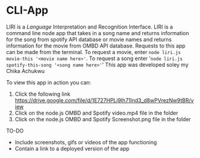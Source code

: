 # CLI-App
LIRI is a _Language_ Interpretation and Recognition Interface. LIRI is a command line node app that takes in a song name and returns information for the song from spotify API database or movie names and returns information for the movie from OMBD API database. Requests to this app can be made from the terminal. To request a movie, enter `node liri.js movie-this '<movie name here>'`. To request a song enter '`node liri.js spotify-this-song '<song name here>'`'
This app was developed soley my Chika Achukwu

To view this app in action you can:
1. Click the following link https://drive.google.com/file/d/1E727HPLj9Ih71lnd3_d8wPVrezNw9tBR/view
2. Click on the node.js OMBD and Spotify video.mp4 file in the folder
3. Click on the node.js OMBD and Spotify Screenshot.png file in the folder


TO-DO
- Include screenshots, gifs or videos of the app functioning
- Contain a link to a deployed version of the app
